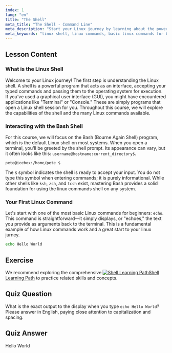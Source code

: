 ```yaml
---
index: 1
lang: "en"
title: "The Shell"
meta_title: "The Shell - Command Line"
meta_description: "Start your Linux journey by learning about the powerful Linux shell. This lesson introduces the command line, the Bash shell, and some basic Linux commands for beginners, like 'echo'."
meta_keywords: "linux shell, linux commands, basic linux commands for beginners, linux jurney, bash shell, command line, linux commands shell, echo command"
---
```


## Lesson Content

### What is the Linux Shell

Welcome to your Linux journey! The first step is understanding the Linux shell. A shell is a powerful program that acts as an interface, accepting your typed commands and passing them to the operating system for execution. If you've used a graphical user interface (GUI), you might have encountered applications like "Terminal" or "Console." These are simply programs that open a Linux shell session for you. Throughout this course, we will explore the capabilities of the shell and the many Linux commands available.

### Interacting with the Bash Shell

For this course, we will focus on the Bash (Bourne Again Shell) program, which is the default Linux shell on most systems. When you open a terminal, you'll be greeted by the shell prompt. Its appearance can vary, but it often looks like this: `username@hostname:current_directory$`.

```plaintext
pete@icebox:/home/pete $
```

The `$` symbol indicates the shell is ready to accept your input. You do not type this symbol when entering commands; it is purely informational. While other shells like `ksh`, `zsh`, and `tcsh` exist, mastering Bash provides a solid foundation for using the linux commands shell on any system.

### Your First Linux Command

Let's start with one of the most basic Linux commands for beginners: `echo`. This command is straightforward—it simply displays, or "echoes," the text you provide as arguments back to the terminal. This is a fundamental example of how Linux commands work and a great start to your linux jurney.

```bash
echo Hello World
```

## Exercise

We recommend exploring the comprehensive [![Shell Learning Path](https://labex.io/_ipx/f_webp&q_100&s_20x20/https://file.labex.io/path/FaVTnI4iqZP0.png)Shell Learning Path](https://labex.io/learn/shell) to practice related skills and concepts.

## Quiz Question

What is the exact output to the display when you type `echo Hello World`? Please answer in English, paying close attention to capitalization and spacing.

## Quiz Answer

Hello World
